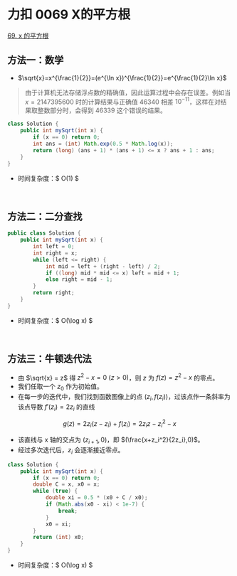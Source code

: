 # 力扣 0069 X的平方根


<!--more-->

[69. x 的平方根](https://leetcode.cn/problems/sqrtx/)

## 方法一：数学

- $\sqrt{x}=x^{\frac{1}{2}}=(e^{\ln x})^{\frac{1}{2}}=e^{\frac{1}{2}\ln x}$

> 由于计算机无法存储浮点数的精确值，因此运算过程中会存在误差。例如当 $x = 2147395600$ 时的计算结果与正确值 $46340$ 相差 $10^{-11}$，这样在对结果取整数部分时，会得到 $46339$ 这个错误的结果。

```java
class Solution {
    public int mySqrt(int x) {
        if (x == 0) return 0;
        int ans = (int) Math.exp(0.5 * Math.log(x));
        return (long) (ans + 1) * (ans + 1) <= x ? ans + 1 : ans;
    }
}
```

- 时间复杂度：$ O(1) $

<br />

## 方法二：二分查找

```java
public class Solution {
    public int mySqrt(int x) {
        int left = 0;
        int right = x;
        while (left <= right) {
            int mid = left + (right - left) / 2;
            if ((long) mid * mid <= x) left = mid + 1;
            else right = mid - 1;
        }
        return right;
    }
}
```

- 时间复杂度：$ O(\log x) $

<br />

## 方法三：牛顿迭代法

- 由 $\sqrt{x} = z$ 得 $z^2-x=0 \ (z>0)$，则 $z$ 为 $f(z)=z^2-x$ 的零点。
- 我们任取一个 $z_0$ 作为初始值。
- 在每一步的迭代中，我们找到函数图像上的点 $(z_i, f(z_i))$，过该点作一条斜率为该点导数 $f'(z_i)=2z_i$ 的直线

$$g(z)=2z_i(z-z_i)+f(z_i)=2z_iz-z_i^2-x$$

- 该直线与 x 轴的交点为 $(z_{i+1},0)$，即 $(\frac{x+z_i^2}{2z_i},0)$。
- 经过多次迭代后，$z_i$ 会逐渐接近零点。

```java
class Solution {
    public int mySqrt(int x) {
        if (x == 0) return 0;
        double C = x, x0 = x;
        while (true) {
            double xi = 0.5 * (x0 + C / x0);
            if (Math.abs(x0 - xi) < 1e-7) {
                break;
            }
            x0 = xi;
        }
        return (int) x0;
    }
}
```

- 时间复杂度：$ O(\log x) $

